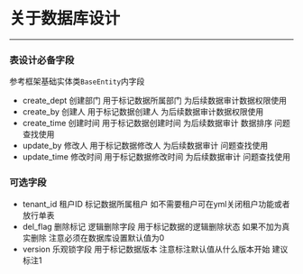 # 关于数据库设计
- - -

### 表设计必备字段

参考框架基础实体类`BaseEntity`内字段

* create_dept 创建部门 用于标记数据所属部门 为后续数据审计数据权限使用
* create_by 创建人 用于标记数据创建人 为后续数据审计数据权限使用
* create_time 创建时间 用于标记数据创建时间 为后续数据审计 数据排序 问题查找使用
* update_by 修改人 用于标记数据修改人 为后续数据审计 问题查找使用
* update_time 修改时间 用于标记数据修改时间 为后续数据审计 问题查找使用

### 可选字段

* tenant_id 租户ID 标记数据所属租户 如不需要租户可在yml关闭租户功能或者放行单表
* del_flag 删除标记 逻辑删除字段 用于标记数据的逻辑删除状态 如果不加为真实删除 注意必须在数据库设置默认值为0
* version 乐观锁字段 用于标记数据版本 注意标注默认值从什么版本开始 建议标注1